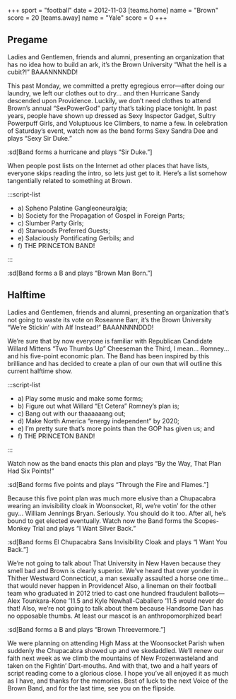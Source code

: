 +++
sport = "football"
date = 2012-11-03
[teams.home]
name = "Brown"
score = 20
[teams.away]
name = "Yale"
score = 0
+++

## Pregame

Ladies and Gentlemen, friends and alumni, presenting an organization that has no idea how to build an ark, it’s the Brown University “What the hell is a cubit?!” BAAANNNNDD!

This past Monday, we committed a pretty egregious error—after doing our laundry, we left our clothes out to dry... and then Hurricane Sandy descended upon Providence. Luckily, we don’t need clothes to attend Brown’s annual “SexPowerGod” party that’s taking place tonight. In past years, people have shown up dressed as Sexy Inspector Gadget, Sultry Powerpuff Girls, and Voluptuous Ice Climbers, to name a few. In celebration of Saturday’s event, watch now as the band forms Sexy Sandra Dee and plays “Sexy Sir Duke.”

:sd[Band forms a hurricane and plays “Sir Duke.”]

When people post lists on the Internet ad other places that have lists, everyone skips reading the intro, so lets just get to it. Here’s a list somehow tangentially related to something at Brown.

:::script-list

- a) Spheno Palatine Gangleoneuralgia;
- b) Society for the Propagation of Gospel in Foreign Parts;
- c) Slumber Party Girls;
- d) Starwoods Preferred Guests;
- e) Salaciously Pontificating Gerbils; and
- f) THE PRINCETON BAND!

:::

:sd[Band forms a B and plays “Brown Man Born.”]

## Halftime

Ladies and Gentlemen, friends and alumni, presenting an organization that’s not going to waste its vote on Roseanne Barr, it’s the Brown University “We’re Stickin’ with Alf Instead!” BAAANNNNDDD!

We’re sure that by now everyone is familiar with Republican Candidate Willard Mittens “Two Thumbs Up” Cheeseman the Third, I mean... Romney... and his five-point economic plan. The Band has been inspired by this brilliance and has decided to create a plan of our own that will outline this current halftime show.

:::script-list

- a) Play some music and make some forms;
- b) Figure out what Willard “Et Cetera” Romney’s plan is;
- c) Bang out with our thaaaaaang out;
- d) Make North America “energy independent” by 2020;
- e) I’m pretty sure that’s more points than the GOP has given us; and
- f) THE PRINCETON BAND!

:::

Watch now as the band enacts this plan and plays “By the Way, That Plan Had Six Points!”

:sd[Band forms five points and plays “Through the Fire and Flames.”]

Because this five point plan was much more elusive than a Chupacabra wearing an invisibility cloak in Woonsocket, RI, we’re votin’ for the other guy... William Jennings Bryan. Seriously. You should do it too. After all, he’s bound to get elected eventually. Watch now the Band forms the Scopes-Monkey Trial and plays “I Want Silver Back.”

:sd[Band forms El Chupacabra Sans Invisibility Cloak and plays “I Want You Back.”]

We’re not going to talk about That University in New Haven because they smell bad and Brown is clearly superior. We’ve heard that over yonder in Thither Westward Connecticut, a man sexually assaulted a horse one time... that would never happen in Providence! Also, a lineman on their football team who graduated in 2012 tried to cast one hundred fraudulent ballots—Alex Tounkara-Kone ’11.5 and Kyle Newhall-Caballero ’11.5 would never do that! Also, we’re not going to talk about them because Handsome Dan has no opposable thumbs. At least our mascot is an anthropomorphized bear!

:sd[Band forms a B and plays “Brown Threevermore.”]

We were planning on attending High Mass at the Woonsocket Parish when suddenly the Chupacabra showed up and we skedaddled. We’ll renew our faith next week as we climb the mountains of New Frozenwasteland and taken on the Fightin’ Dart-mouths. And with that, two and a half years of script reading come to a glorious close. I hope you’ve all enjoyed it as much as I have, and thanks for the memories. Best of luck to the next Voice of the Brown Band, and for the last time, see you on the flipside.
